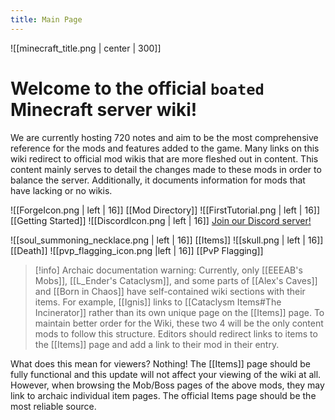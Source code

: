 ```yaml
---
title: Main Page
---
```


![[minecraft_title.png | center | 300]]
# Welcome to the official `boated` Minecraft server wiki!
We are currently hosting 720 notes and aim to be the most comprehensive reference for the mods and features added to the game.
Many links on this wiki redirect to official mod wikis that are more fleshed out in content. This content mainly serves to detail the changes made to these mods in order to balance the server. Additionally, it documents information for mods that have lacking or no wikis.

![[ForgeIcon.png | left | 16]] [[Mod Directory]]
![[FirstTutorial.png | left | 16]] [[Getting Started]]
![[DiscordIcon.png | left | 16]] [Join our Discord server!](https://discord.gg/SvYrGYJHRx)

![[soul_summoning_necklace.png | left | 16]] [[Items]]
![[skull.png | left | 16]] [[Death]]
![[pvp_flagging_icon.png |left | 16]] [[PvP Flagging]]

> [!info] Archaic documentation warning: Currently, only [[EEEAB's Mobs]], [[L_Ender's Cataclysm]], and some parts of [[Alex's Caves]] and [[Born in Chaos]] have self-contained wiki sections with their items. For example, [[Ignis]] links to [[Cataclysm Items#The Incinerator]] rather than its own unique page on the [[Items]] page. To maintain better order for the Wiki, these two 4 will be the only content mods to follow this structure. Editors should redirect links to items to the [[Items]] page and add a link to their mod in their entry.

What does this mean for viewers? Nothing! The [[Items]] page should be fully functional and this update will not affect your viewing of the wiki at all. However, when browsing the Mob/Boss pages of the above mods, they may link to archaic individual item pages. The official Items page should be the most reliable source.
